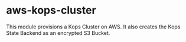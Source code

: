 # aws-kops-cluster

This module provisions a Kops Cluster on AWS. It also creates the Kops State Backend as an encrypted S3 Bucket.

